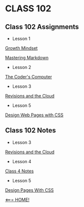 # CLASS 102

## Class 102 Assignments

- Lesson 1

[Growth Mindset](102_a_1.md)


[Mastering Markdown](102_a_2.md) 


- Lesson 2

[The Coder's Computer](102_a_3.md)

- Lesson 3 

[Revisions and the Cloud](102_a_4.md)

- Lesson 5

[Design Web Pages with CSS](102_a_5.md)


## Class 102 Notes

- Lesson 3

[Revisions and the Cloud](102_class_3_notes.md)

- Lesson 4

[Class 4 Notes](102_class_4_notes.md)

- Lesson 5

[Design Pages With CSS](102_class_5_notes.md)



[<=== HOME!](README.md)
